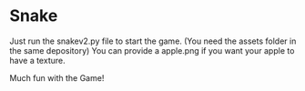# Snake

Just run the snakev2.py file to start the game. (You need the assets folder in the same depository)
You can provide a apple.png if you want your apple to have a texture.

Much fun with the Game!

